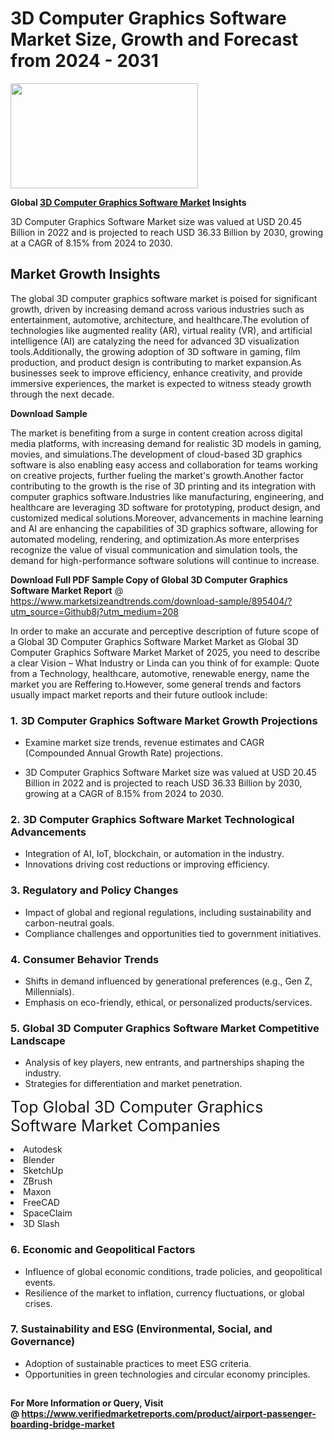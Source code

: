 <H1>3D Computer Graphics Software Market Size, Growth and Forecast from 2024 - 2031</H1><img class="aligncenter size-medium wp-image-584254" src="https://thirdeyenews.in/wp-content/uploads/2024/09/Global-Market-Research-300x168.jpeg" alt="" width="300" height="168" /><p><strong>Global&nbsp;<a href="https://www.marketsizeandtrends.com/download-sample/895404/?utm_source=Github8j?utm_medium=208">3D Computer Graphics Software Market</a> Insights</strong></p><p>3D Computer Graphics Software Market size was valued at USD 20.45 Billion in 2022 and is projected to reach USD 36.33 Billion by 2030, growing at a CAGR of 8.15% from 2024 to 2030.</p><p><h2>Market Growth Insights</h2> <p>The global 3D computer graphics software market is poised for significant growth, driven by increasing demand across various industries such as entertainment, automotive, architecture, and healthcare.The evolution of technologies like augmented reality (AR), virtual reality (VR), and artificial intelligence (AI) are catalyzing the need for advanced 3D visualization tools.Additionally, the growing adoption of 3D software in gaming, film production, and product design is contributing to market expansion.As businesses seek to improve efficiency, enhance creativity, and provide immersive experiences, the market is expected to witness steady growth through the next decade.</p> <p><strong>Download Sample</strong></p> <p>The market is benefiting from a surge in content creation across digital media platforms, with increasing demand for realistic 3D models in gaming, movies, and simulations.The development of cloud-based 3D graphics software is also enabling easy access and collaboration for teams working on creative projects, further fueling the market's growth.Another factor contributing to the growth is the rise of 3D printing and its integration with computer graphics software.Industries like manufacturing, engineering, and healthcare are leveraging 3D software for prototyping, product design, and customized medical solutions.Moreover, advancements in machine learning and AI are enhancing the capabilities of 3D graphics software, allowing for automated modeling, rendering, and optimization.As more enterprises recognize the value of visual communication and simulation tools, the demand for high-performance software solutions will continue to increase.</p> <p><span class=""><strong>Download Full PDF Sample Copy of Global 3D Computer Graphics Software Market Report</strong> @ <a href="https://www.marketsizeandtrends.com/download-sample/895404/?utm_source=Github8j?utm_medium=208" target="_blank">https://www.marketsizeandtrends.com/download-sample/895404/?utm_source=Github8j?utm_medium=208</a></span></p><p>In order to make an accurate and perceptive description of future scope of a Global&nbsp;3D Computer Graphics Software Market Market as Global&nbsp;3D Computer Graphics Software Market Market of 2025, you need to describe a clear Vision &ndash; What Industry or Linda can you think of for example: Quote from a Technology, healthcare, automotive, renewable energy, name the market you are Reffering to.However, some general trends and factors usually impact market reports and their future outlook include:</p><h3>1.&nbsp;<strong>3D Computer Graphics Software Market Growth Projections</strong></h3><ul><li>Examine market size trends, revenue estimates and CAGR (Compounded Annual Growth Rate) projections.</li><li><p>3D Computer Graphics Software Market size was valued at USD 20.45 Billion in 2022 and is projected to reach USD 36.33 Billion by 2030, growing at a CAGR of 8.15% from 2024 to 2030.</p></li></ul><h3>2.&nbsp;<strong>3D Computer Graphics Software Market Technological Advancements</strong></h3><ul><li>Integration of AI, IoT, blockchain, or automation in the industry.</li><li>Innovations driving cost reductions or improving efficiency.</li></ul><h3>3.&nbsp;<strong>Regulatory and Policy Changes</strong></h3><ul><li>Impact of global and regional regulations, including sustainability and carbon-neutral goals.</li><li>Compliance challenges and opportunities tied to government initiatives.</li></ul><h3>4.&nbsp;<strong>Consumer Behavior Trends</strong></h3><ul><li>Shifts in demand influenced by generational preferences (e.g., Gen Z, Millennials).</li><li>Emphasis on eco-friendly, ethical, or personalized products/services.</li></ul><h3>5.&nbsp;<strong>Global 3D Computer Graphics Software Market Competitive Landscape</strong></h3><ul><li>Analysis of key players, new entrants, and partnerships shaping the industry.</li><li>Strategies for differentiation and market penetration.</li></ul><p data-pm-slice="1 1 []"><span style="color: inherit; font-family: inherit; font-size: 25px;">Top Global 3D Computer Graphics Software Market Companies</span></p><div class="" data-test-id=""><p><li>Autodesk</li><li> Blender</li><li> SketchUp</li><li> ZBrush</li><li> Maxon</li><li> FreeCAD</li><li> SpaceClaim</li><li> 3D Slash</li></p></div><h3>6.&nbsp;<strong>Economic and Geopolitical Factors</strong></h3><ul><li>Influence of global economic conditions, trade policies, and geopolitical events.</li><li>Resilience of the market to inflation, currency fluctuations, or global crises.</li></ul><h3>7.&nbsp;<strong>Sustainability and ESG (Environmental, Social, and Governance)</strong></h3><ul><li>Adoption of sustainable practices to meet ESG criteria.</li><li>Opportunities in green technologies and circular economy principles.</li></ul><h2><strong style="font-size: 14px;">For More Information or Query, Visit @&nbsp;</strong><a style="background-color: #ffffff; font-size: 14px;" href="https://www.marketsizeandtrends.com/report/3d-computer-graphics-software-market-/" target="_blank">https://www.verifiedmarketreports.com/product/airport-passenger-boarding-bridge-market</a></h2>